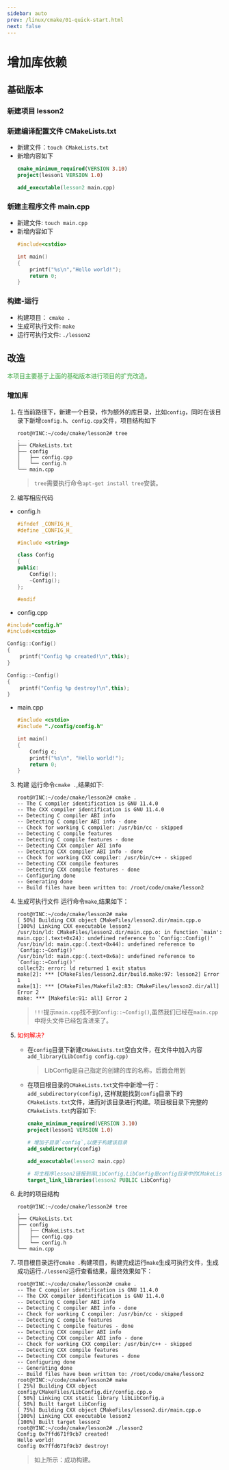 ```yaml
---
sidebar: auto
prev: /linux/cmake/01-quick-start.html
next: false
---
```

# 增加库依赖
## 基础版本
### 新建项目 lesson2
### 新建编译配置文件 CMakeLists.txt
* 新建文件：`touch CMakeLists.txt`
* 新增内容如下
    ```cmake
    cmake_minimum_required(VERSION 3.10)
    project(lesson1 VERSION 1.0)

    add_executable(lesson2 main.cpp)
    ```
### 新建主程序文件 main.cpp
* 新建文件: `touch main.cpp`
* 新增内容如下
    ```cpp
    #include<cstdio>

    int main()
    {
        printf("%s\n","Hello world!");
        return 0;
    }
    ```
### 构建-运行
* 构建项目： `cmake .`
* 生成可执行文件: `make`
* 运行可执行文件: `./lesson2`
## 改造
<font color=#3da742>本项目主要基于上面的基础版本进行项目的扩充改造。</font>
### 增加库
1. 在当前路径下，新建一个目录，作为额外的库目录，比如`config`，同时在该目录下新增`config.h`、`config.cpp`文件，项目结构如下
    ```shell
    root@YINC:~/code/cmake/lesson2# tree
    .
    ├── CMakeLists.txt
    ├── config
    │   ├── config.cpp
    │   └── config.h
    └── main.cpp
    ```
    > `tree`需要执行命令`apt-get install tree`安装。
2. 编写相应代码
* config.h
    ```cpp
    #ifndef _CONFIG_H_
    #define _CONFIG_H_

    #include <string>

    class Config
    {
    public:
        Config();
        ~Config();
    };

    #endif
    ```
* config.cpp
```cpp
#include"config.h"
#include<cstdio>

Config::Config()
{
    printf("Config %p created!\n",this);
}

Config::~Config()
{
    printf("Config %p destroy!\n",this);
}
```
* main.cpp
    ```cpp
    #include <cstdio>
    #include "./config/config.h"

    int main()
    {
        Config c;
        printf("%s\n", "Hello world!");
        return 0;
    }
    ```
3. 构建
运行命令`cmake .`,结果如下:
    ```shell
    root@YINC:~/code/cmake/lesson2# cmake .
    -- The C compiler identification is GNU 11.4.0
    -- The CXX compiler identification is GNU 11.4.0
    -- Detecting C compiler ABI info
    -- Detecting C compiler ABI info - done
    -- Check for working C compiler: /usr/bin/cc - skipped
    -- Detecting C compile features
    -- Detecting C compile features - done
    -- Detecting CXX compiler ABI info
    -- Detecting CXX compiler ABI info - done
    -- Check for working CXX compiler: /usr/bin/c++ - skipped
    -- Detecting CXX compile features
    -- Detecting CXX compile features - done
    -- Configuring done
    -- Generating done
    -- Build files have been written to: /root/code/cmake/lesson2
    ```
4. 生成可执行文件
运行命令`make`,结果如下：
    ```shell
    root@YINC:~/code/cmake/lesson2# make
    [ 50%] Building CXX object CMakeFiles/lesson2.dir/main.cpp.o
    [100%] Linking CXX executable lesson2
    /usr/bin/ld: CMakeFiles/lesson2.dir/main.cpp.o: in function `main':
    main.cpp:(.text+0x24): undefined reference to `Config::Config()'
    /usr/bin/ld: main.cpp:(.text+0x44): undefined reference to `Config::~Config()'
    /usr/bin/ld: main.cpp:(.text+0x6a): undefined reference to `Config::~Config()'
    collect2: error: ld returned 1 exit status
    make[2]: *** [CMakeFiles/lesson2.dir/build.make:97: lesson2] Error 1
    make[1]: *** [CMakeFiles/Makefile2:83: CMakeFiles/lesson2.dir/all] Error 2
    make: *** [Makefile:91: all] Error 2
    ```
    > `!!!`提示`main.cpp`找不到`Config::~Config()`,虽然我们已经在`main.cpp`中将头文件已经包含进来了。

5. <font color=#ff0000>如何解决?</font>
    * 在`config`目录下新建`CMakeLists.txt`空白文件，在文件中加入内容`add_library(LibConfig config.cpp)`
        > LibConfig是自己指定的创建的库的名称，后面会用到
    * 在项目根目录的`CMakeLists.txt`文件中新增一行：`add_subdirectory(config)`, 这样就能找到`config`目录下的`CMakeLists.txt`文件，进而对该目录进行构建。项目根目录下完整的`CMakeLists.txt`内容如下:
        ```cmake
        cmake_minimum_required(VERSION 3.10)
        project(lesson1 VERSION 1.0)

        # 增加子目录`config`,以便于构建该目录
        add_subdirectory(config)

        add_executable(lesson2 main.cpp)

        # 将主程序lesson2链接到库LibConfig,LibConfig是config目录中的CMakeLists.txt中指定的
        target_link_libraries(lesson2 PUBLIC LibConfig)
        ```
6. 此时的项目结构
    ```shell
    root@YINC:~/code/cmake/lesson2# tree
    .
    ├── CMakeLists.txt
    ├── config
    │   ├── CMakeLists.txt
    │   ├── config.cpp
    │   └── config.h
    └── main.cpp
    ```
7. 项目根目录运行`cmake .`构建项目，构建完成运行`make`生成可执行文件，生成成功运行`./lesson2`运行查看结果，最终效果如下：
    ```shell
    root@YINC:~/code/cmake/lesson2# cmake .
    -- The C compiler identification is GNU 11.4.0
    -- The CXX compiler identification is GNU 11.4.0
    -- Detecting C compiler ABI info
    -- Detecting C compiler ABI info - done
    -- Check for working C compiler: /usr/bin/cc - skipped
    -- Detecting C compile features
    -- Detecting C compile features - done
    -- Detecting CXX compiler ABI info
    -- Detecting CXX compiler ABI info - done
    -- Check for working CXX compiler: /usr/bin/c++ - skipped
    -- Detecting CXX compile features
    -- Detecting CXX compile features - done
    -- Configuring done
    -- Generating done
    -- Build files have been written to: /root/code/cmake/lesson2
    root@YINC:~/code/cmake/lesson2# make
    [ 25%] Building CXX object config/CMakeFiles/LibConfig.dir/config.cpp.o
    [ 50%] Linking CXX static library libLibConfig.a
    [ 50%] Built target LibConfig
    [ 75%] Building CXX object CMakeFiles/lesson2.dir/main.cpp.o
    [100%] Linking CXX executable lesson2
    [100%] Built target lesson2
    root@YINC:~/code/cmake/lesson2# ./lesson2
    Config 0x7ffd671f9cb7 created!
    Hello world!
    Config 0x7ffd671f9cb7 destroy!
    ```
    > 如上所示：成功构建。